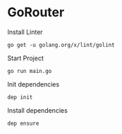 # GoRouter

Install Linter
```
go get -u golang.org/x/lint/golint
```

Start Project
```
go run main.go
```

Init dependencies
```
dep init
```

Install dependencies
```
dep ensure
```